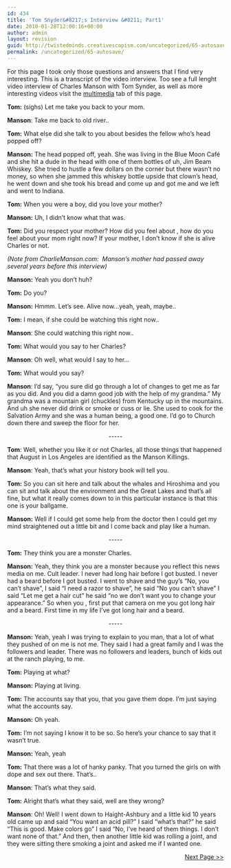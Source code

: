 ```yaml
---
id: 434
title: 'Tom Snyder&#8217;s Interview &#8211; Part1'
date: 2010-01-28T12:00:16+00:00
author: admin
layout: revision
guid: http://twistedminds.creativescapism.com/uncategorized/65-autosave/
permalink: /uncategorized/65-autosave/
---
```

<p class="dropcap-first">
  <p>
    For this page I took only those questions and answers that I find very interesting. This is a transcript of the video interview. Too see a full lenght video interview of Charles Manson with Tom Synder, as well as more interesting videos visit the <a href="CMmultimedia.php" title="pictured, video and audio recording">multimedia</a> tab of this page.
  </p>
  
  <p>
    <strong>Tom:</strong> (sighs) Let me take you back to your mom.
  </p>
  
  <p>
    <strong>Manson</strong>: Take me back to old river..
  </p>
  
  <p>
    <strong>Tom:</strong> What else did she talk to you about besides the fellow who’s head popped off?
  </p>
  
  <p>
    <strong>Manson:</strong> The head popped off, yeah. She was living in the Blue Moon Café and she hit a dude in the head with one of them bottles of uh, Jim Beam Whiskey. She tried to hustle a few dollars on the corner but there wasn’t no money, so when she jammed this whiskey bottle upside that clown&#8217;s head, he went down and she took his bread and come up and got me and we left and went to Indiana.
  </p>
  
  <p>
    <strong>Tom:</strong> When you were a boy, did you love your mother?
  </p>
  
  <p>
    <strong>Manson:</strong> Uh, I didn’t know what that was.
  </p>
  
  <p>
    <strong>Tom:</strong> Did you respect your mother? How did you feel about , how do you feel about your mom right now? If your mother, I don’t know if she is alive Charles or not.
  </p>
  
  <p>
    <em>(Note from CharlieManson.com:&nbsp; Manson&#8217;s mother had passed away several years before this interview)</em>
  </p>
  
  <p>
    <strong>Manson:</strong> Yeah you don’t huh?
  </p>
  
  <p>
    <strong>Tom:</strong> Do you?
  </p>
  
  <p>
    <strong>Manson:</strong> Hmmm. Let’s see. Alive now…yeah, yeah, maybe..
  </p>
  
  <p>
    <strong>Tom:</strong> I mean, if she could be watching this right now..
  </p>
  
  <p>
    <strong>Manson</strong>: She could watching this right now..
  </p>
  
  <p>
    <strong>Tom:</strong> What would you say to her Charles?
  </p>
  
  <p>
    <strong>Manson</strong>: Oh well, what would I say to her…
  </p>
  
  <p>
    <strong>Tom:</strong> What would you say?
  </p>
  
  <p>
    <strong>Manson</strong>: I’d say, “you sure did go through a lot of changes to get me as far as you did. And you did a damn good job with the help of my grandma.” My grandma was a mountain girl (chuckles) from Kentucky up in the mountains. And uh she never did drink or smoke or cuss or lie. She used to cook for the Salvation Army and she was a human being, a good one. I’d go to Church down there and sweep the floor for her.
  </p>
  
  <p style="text-align:center;">
    &#45;&#45;&#45;&#45;&#45;
  </p>
  
  <p>
    <strong>Tom</strong>: Well, whether you like it or not Charles, all those things that happened that August in Los Angeles are identified as the Manson Killings.
  </p>
  
  <p>
    <strong>Manson</strong>: Yeah, that’s what your history book will tell you.
  </p>
  
  <p>
    <strong>Tom:</strong> So you can sit here and talk about the whales and Hiroshima and you can sit and talk about the environment and the Great Lakes and that’s all fine, but what it really comes down to in this particular instance is that this one is your ballgame.
  </p>
  
  <p>
    <strong>Manson:</strong> Well if I could get some help from the doctor then I could get my mind straightened out a little bit and I come back and play like a human.
  </p>
  
  <p style="text-align:center;">
    &#45;&#45;&#45;&#45;&#45;
  </p>
  
  <p>
    <strong>Tom:</strong> They think you are a monster Charles.
  </p>
  
  <p>
    <strong>Manson:</strong> Yeah, they think you are a monster because you reflect this news media on me. Cult leader. I never had long hair before I got busted. I never had a beard before I got busted. I went to shave and the guy’s “No, you can’t shave”, I said “I need a razor to shave”, he said “No you can’t shave” I said “Let me get a hair cut” he said “no we don’t want you to change your appearance.” So when you , first put that camera on me you got long hair and a beard. First time in my life I’ve got long hair and a beard.
  </p>
  
  <p style="text-align:center;">
    &#45;&#45;&#45;&#45;&#45;
  </p>
  
  <p>
    <strong>Manson:</strong> Yeah, yeah I was trying to explain to you man, that a lot of what they pushed of on me is not me. They said I had a great family and I was the followers and leader. There was no followers and leaders, bunch of kids out at the ranch playing, to me.
  </p>
  
  <p>
    <strong>Tom:</strong> Playing at what?
  </p>
  
  <p>
    <strong>Manson:</strong> Playing at living.
  </p>
  
  <p>
    <strong>Tom:</strong> The accounts say that you, that you gave them dope. I’m just saying what the accounts say.
  </p>
  
  <p>
    <strong>Manson:</strong> Oh yeah.
  </p>
  
  <p>
    <strong>Tom:</strong> I’m not saying I know it to be so. So here’s your chance to say that it wasn’t true.
  </p>
  
  <p>
    <strong>Manson:</strong> Yeah, yeah
  </p>
  
  <p>
    <strong>Tom:</strong> That there was a lot of hanky panky. That you turned the girls on with dope and sex out there. That’s..
  </p>
  
  <p>
    <strong>Manson</strong>: That’s what they said.
  </p>
  
  <p>
    <strong>Tom:</strong> Alright that’s what they said, well are they wrong?
  </p>
  
  <p>
    <strong>Manson</strong>: Oh! Well! I went down to Haight-Ashbury and a little kid 10 years old came up and said “You want an acid pill?” I said “what’s that?” he said “This is good. Make colors go” I said “No, I’ve heard of them things. I don’t want none of that.” And then, then another little kid was rolling a joint, and they were sitting there smoking a joint and asked me if I wanted one.
  </p>
  
  <p style="text-align: right;">
    <a href="/serial-killers/charles-manson/CM-miscellaneous2/" title="Charles Manson Interview, part 2">Next Page >></a>
  </p>